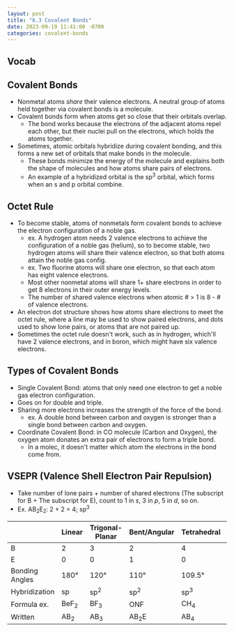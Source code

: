 ```yaml
---
layout: post
title: "6.3 Covalent Bonds"
date: 2023-09-19 11:41:00 -0700
categories: covalent-bonds
---
```


## Vocab

## Covalent Bonds
- Nonmetal atoms _share_ their valence electrons. A neutral group of atoms held together via covalent bonds is 
  a molecule.
- Covalent bonds form when atoms get so close that their orbitals overlap.
    - The bond works because the electrons of the adjacent atoms repel each other, but their nuclei pull on the
      electrons, which holds the atoms together.
- Sometimes, atomic orbitals hybridize during covalent bonding, and this forms a new set of orbitals that make
  bonds in the molecule.
    - These bonds minimize the energy of the molecule and explains both the shape of molecules and how atoms
      share pairs of electrons.
    - An example of a hybridized orbital is the sp<sup>3</sup> orbital, which forms when an s and p orbital
      combine.

## Octet Rule
- To become stable, atoms of nonmetals form covalent bonds to achieve the electron configuration of a noble gas.
    - ex. A hydrogen atom needs 2 valence electrons to achieve the configuration of a noble gas (helium), so to
      become stable, two hydrogen atoms will share their valence electron, so that both atoms attain the noble
      gas config.
    - ex. Two fluorine atoms will share one electron, so that each atom has eight valence electrons.
    - Most other nonmetal atoms will share 1+ share electrons in order to get 8 electrons in their outer energy
      levels.
    - The number of shared valence electrons when atomic # > 1 is 8 - # of valence electrons.
- An electron dot structure shows how atoms share electrons to meet the octet rule, where a line may be used to
  show paired electrons, and dots used to show lone pairs, or atoms that are not paired up.
- Sometimes the octet rule doesn't work, such as in hydrogen, which'll have 2 valence electrons, and in boron,
  which might have six valence electrons.

## Types of Covalent Bonds
- Single Covalent Bond: atoms that only need one electron to get a noble gas electron configuration.
- Goes on for double and triple.
- Sharing more electrons increases the strength of the force of the bond.
    - ex. A double bond between carbon and oxygen is stronger than a single bond between carbon and oxygen.
- Coordinate Covalent Bond: in CO molecule (Carbon and Oxygen), the oxygen atom donates an extra pair of
  electrons to form a triple bond.
    - In a molec, it doesn't matter which atom the electrons in the bond come from. 

## VSEPR (Valence Shell Electron Pair Repulsion)
- Take number of lone pairs + number of shared electrons (The subscript for B + The subscript for E), count to 1
  in _s_, 3 in _p_, 5 in _d_, so on.
- Ex. AB<sub>2</sub>E<sub>2</sub>: 2 + 2 = 4; sp<sup>3</sup>

| | Linear | Trigonal-Planar | Bent/Angular | Tetrahedral | Trigonal-Pyramidal | Bent/Angular | Trigonal-Bipyramidal | Octahedral |
| --- | --- | --- | --- | --- | --- | --- | --- | --- |
| B | 2 | 3 | 2 | 4 | 3 | 2 | 5 | 6 |
| E | 0 | 0 | 1 | 0 | 1 | 2 | 0 | 0 |
| Bonding Angles | 180&deg; | 120&deg; | 110&deg; | 109.5&deg; | 107&deg; | 104.5&deg; | 180&deg;, 120&deg; 90&deg; | 180&deg;, 90&deg; |
| Hybridization | sp | sp<sup>2</sup> | sp<sup>2</sup> | sp<sup>3</sup> | sp<sup>3</sup> | sp<sup>3</sup> | sp<sup>3</sup>d | sp<sup>3</sup>d<sup>2</sup> |
| Formula ex. | BeF<sub>2</sub> | BF<sub>3</sub> | ONF | CH<sub>4</sub> | NH<sub>3</sub> | H<sub>2</sub> | PCl<sub>5</sub> | SF<sub>6</sub> |
| Written | AB<sub>2</sub> | AB<sub>3</sub> | AB<sub>2</sub>E | AB<sub>4</sub> | AB<sub>3</sub>E | AB<sub>2</sub>E<sub>1</sub> | AB<sub>5</sub> | AB<sub>6</sub> |
